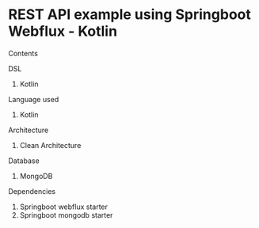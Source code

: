 # REST API example using Springboot Webflux - Kotlin

Contents

DSL
1. Kotlin

Language used
1. Kotlin

Architecture
1. Clean Architecture

Database
1. MongoDB

Dependencies
1. Springboot webflux starter
2. Springboot mongodb starter

